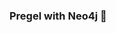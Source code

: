 ### Pregel with Neo4j 🚀
























































































































 























